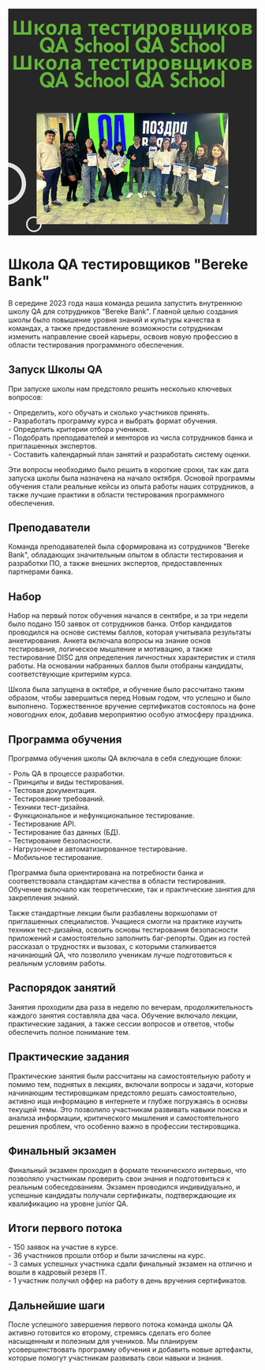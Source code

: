 ![Школа QA](/static/qa-school.png)

# Школа QA тестировщиков "Bereke Bank"

В середине 2023 года наша команда решила запустить внутреннюю школу QA для сотрудников "Bereke Bank". Главной целью создания школы было повышение уровня знаний и культуры качества в командах, а также предоставление возможности сотрудникам изменить направление своей карьеры, освоив новую профессию в области тестирования программного обеспечения.

## Запуск Школы QA

При запуске школы нам предстояло решить несколько ключевых вопросов:

\- Определить, кого обучать и сколько участников принять.  
\- Разработать программу курса и выбрать формат обучения.  
\- Определить критерии отбора учеников.  
\- Подобрать преподавателей и менторов из числа сотрудников банка и приглашенных экспертов.  
\- Составить календарный план занятий и разработать систему оценки.

Эти вопросы необходимо было решить в короткие сроки, так как дата запуска школы была назначена на начало октября. Основой программы обучения стали реальные кейсы из опыта работы наших сотрудников, а также лучшие практики в области тестирования программного обеспечения.

## Преподаватели

Команда преподавателей была сформирована из сотрудников "Bereke Bank", обладающих значительным опытом в области тестирования и разработки ПО, а также внешних экспертов, предоставленных партнерами банка.

## Набор

Набор на первый поток обучения начался в сентябре, и за три недели было подано 150 заявок от сотрудников банка. Отбор кандидатов проводился на основе системы баллов, которая учитывала результаты анкетирования. Анкета включала вопросы на знание основ тестирования, логическое мышление и мотивацию, а также тестирование DISC для определения личностных характеристик и стиля работы. На основании набранных баллов были отобраны кандидаты, соответствующие критериям курса.

Школа была запущена в октябре, и обучение было рассчитано таким образом, чтобы завершиться перед Новым годом, что успешно и было выполнено. Торжественное вручение сертификатов состоялось на фоне новогодних елок, добавив мероприятию особую атмосферу праздника.

## Программа обучения

Программа обучения школы QA включала в себя следующие блоки:

\- Роль QA в процессе разработки.  
\- Принципы и виды тестирования.  
\- Тестовая документация.  
\- Тестирование требований.  
\- Техники тест-дизайна.  
\- Функциональное и нефункциональное тестирование.  
\- Тестирование API.  
\- Тестирование баз данных (БД).  
\- Тестирование безопасности.  
\- Нагрузочное и автоматизированное тестирование.  
\- Мобильное тестирование.

Программа была ориентирована на потребности банка и соответствовала стандартам качества в области тестирования. Обучение включало как теоретические, так и практические занятия для закрепления знаний.

Также стандартные лекции были разбавлены воркшопами от приглашенных специалистов. Учащиеся смогли на практике изучить техники тест-дизайна, освоить основы тестирования безопасности приложений и самостоятельно заполнить баг\-репорты. Один из гостей рассказал о трудностях и вызовах, с которыми сталкивается начинающий QA, что позволило ученикам лучше подготовиться к реальным условиям работы.

## Распорядок занятий

Занятия проходили два раза в неделю по вечерам, продолжительность каждого занятия составляла два часа. Обучение включало лекции, практические задания, а также сессии вопросов и ответов, чтобы обеспечить полное понимание тем.

## Практические задания

Практические занятия были рассчитаны на самостоятельную работу и помимо тем, поднятых в лекциях, включали вопросы и задачи, которые начинающим тестировщикам предстояло решать самостоятельно, активно ища информацию в интернете и глубже погружаясь в основы текущей темы. Это позволило участникам развивать навыки поиска и анализа информации, критического мышления и самостоятельного решения проблем, что особенно важно в профессии тестировщика.

## Финальный экзамен

Финальный экзамен проходил в формате технического интервью, что позволяло участникам проверить свои знания и подготовиться к реальным собеседованиям. Экзамен проводился индивидуально, и успешные кандидаты получали сертификаты, подтверждающие их квалификацию на уровне junior QA.

## Итоги первого потока

\- 150 заявок на участие в курсе.  
\- 36 участников прошли отбор и были зачислены на курс.  
\- 3 самых успешных участника сдали финальный экзамен на отлично и вошли в кадровый резерв IT.  
\- 1 участник получил оффер на работу в день вручения сертификатов.

## Дальнейшие шаги

После успешного завершения первого потока команда школы QA активно готовится ко второму, стремясь сделать его более насыщенным и полезным для учеников. Мы планируем усовершенствовать программу обучения и добавить новые артефакты, которые помогут участникам развивать свои навыки и знания.
